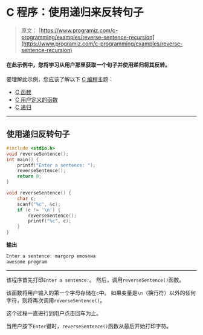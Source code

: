 # C 程序：使用递归来反转句子

> 原文： [https://www.programiz.com/c-programming/examples/reverse-sentence-recursion](https://www.programiz.com/c-programming/examples/reverse-sentence-recursion)

#### 在此示例中，您将学习从用户那里获取一个句子并使用递归将其反转。

要理解此示例，您应该了解以下 [C 编程](/c-programming "C tutorial")主题：

*   [C 函数](/c-programming/c-functions)
*   [C 用户定义的函数](/c-programming/c-user-defined-functions)
*   [C 递归](/c-programming/c-recursion)

* * *

## 使用递归反转句子

```c
#include <stdio.h>
void reverseSentence();
int main() {
    printf("Enter a sentence: ");
    reverseSentence();
    return 0;
}

void reverseSentence() {
    char c;
    scanf("%c", &c);
    if (c != '\n') {
        reverseSentence();
        printf("%c", c);
    }
} 
```

**输出**

```c
Enter a sentence: margorp emosewa
awesome program 
```

* * *

该程序首先打印`Enter a sentence:`。 然后，调用`reverseSentence()`函数。

该函数将用户输入的第一个字母存储在`c`中。 如果变量是`\n`（换行符）以外的任何字符，则将再次调用`reverseSentence()`。

这个过程一直进行到用户点击回车为止。

当用户按下`Enter`键时，`reverseSentence()`函数从最后开始打印字符。
